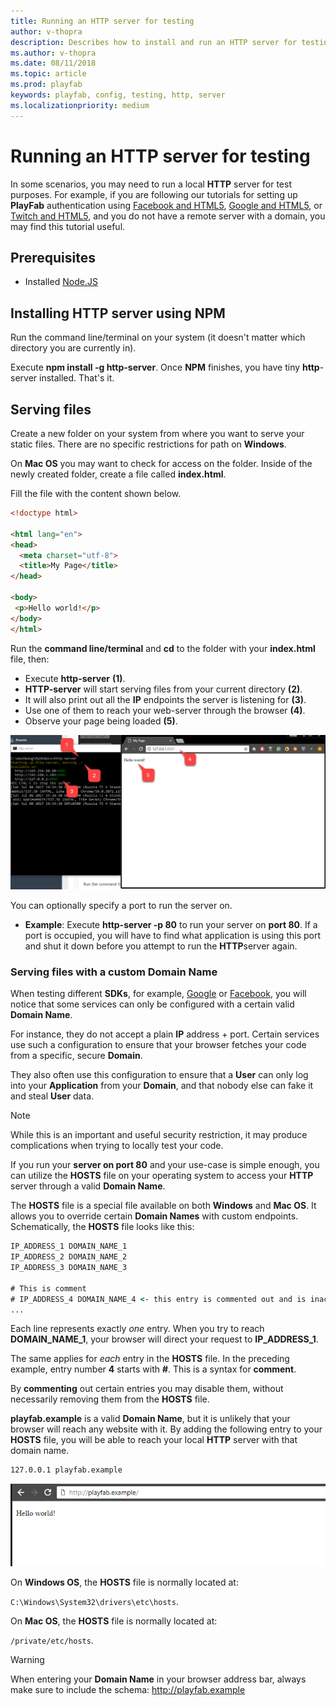 ```yaml
---
title: Running an HTTP server for testing
author: v-thopra
description: Describes how to install and run an HTTP server for testing.
ms.author: v-thopra
ms.date: 08/11/2018
ms.topic: article
ms.prod: playfab
keywords: playfab, config, testing, http, server
ms.localizationpriority: medium
---
```


# Running an HTTP server for testing

In some scenarios, you may need to run a local **HTTP** server for test purposes. For example, if you are following our tutorials for setting up **PlayFab** authentication using [Facebook and HTML5](../../authentication/platform-specific-authentication/facebook-html5.md), [Google and HTML5](../../authentication/platform-specific-authentication/google-html5.md), or [Twitch and HTML5](../../authentication/platform-specific-authentication/twitch-html5.md), and you do not have a remote server with a domain, you may find this tutorial useful.

## Prerequisites

- Installed [Node.JS](https://nodejs.org/en/)

## Installing HTTP server using NPM

Run the command line/terminal on your system (it doesn't matter which directory you are currently in).

Execute **npm install -g http-server**. Once **NPM** finishes, you have tiny **http**-server installed. That's it.

## Serving files

Create a new folder on your system from where you want to serve your static files. There are no specific restrictions for path on **Windows**.

On **Mac OS** you may want to check for access on the folder. Inside of the newly created folder, create a file called **index.html**.

Fill the file with the content shown below.

```html
<!doctype html>

<html lang="en">
<head>
  <meta charset="utf-8">
  <title>My Page</title>
</head>

<body>
 <p>Hello world!</p>
</body>
</html>
```

Run the **command line/terminal** and **cd** to the folder with your **index.html** file, then:

- Execute **http-server** **(1)**.
- **HTTP-server** will start serving files from your current directory **(2)**.
- It will also print out all the **IP** endpoints the server is listening for **(3)**. 
- Use one of them to reach your web-server through the browser **(4)**.
- Observe your page being loaded **(5)**.

![Serving files with the http-server command](media/tutorials/serving-files-with-http-server.png)  

You can optionally specify a port to run the server on.

- **Example**: Execute **http-server -p 80** to run your server on **port 80**. If a port is occupied, you will have to find what application is using this port and shut it down before you attempt to run the **HTTP**server again.

### Serving files with a custom Domain Name

When testing different **SDKs**, for example, [Google](../../authentication/platform-specific-authentication/google-html5.md) or [Facebook](../../authentication/platform-specific-authentication/facebook-html5.md), you will notice that some services can only be configured with a certain valid **Domain Name**.

For instance, they do not accept a plain **IP** address + port. Certain services use such a configuration to ensure that your browser fetches your code from a specific, secure **Domain**.

They also often use this configuration to ensure that a **User** can only log into your **Application** from your **Domain**, and that nobody else can fake it and steal **User** data.

> [!NOTE]
> While this is an important and useful security restriction, it may produce complications when trying to locally test your code.

If you run your **server on port 80** and your use-case is simple enough, you can utilize the **HOSTS** file on your operating system to access your **HTTP** server through a valid **Domain Name**.

The **HOSTS** file is a special file available on both **Windows** and **Mac OS**. It allows you to override certain **Domain Names** with custom endpoints. Schematically, the **HOSTS** file looks like this:

```cmd
IP_ADDRESS_1 DOMAIN_NAME_1
IP_ADDRESS_2 DOMAIN_NAME_2
IP_ADDRESS_3 DOMAIN_NAME_3

# This is comment 
# IP_ADDRESS_4 DOMAIN_NAME_4 <- this entry is commented out and is inactive
...
```

Each line represents exactly *one* entry. When you try to reach **DOMAIN_NAME_1**, your browser will direct your request to **IP_ADDRESS_1**.

The same applies for *each* entry in the **HOSTS** file. In the preceding example, entry number **4** starts with **#**. This is a syntax for **comment**.

By **commenting** out certain entries you may disable them, without necessarily removing them from the **HOSTS** file.

**playfab.example** is a valid **Domain Name**, but it is unlikely that your browser will reach any website with it. By adding the following entry to your **HOSTS** file, you will be able to reach your local **HTTP** server with that domain name.

```cmd
127.0.0.1 playfab.example
```

![HTTP server - Hello World](media/tutorials/http-server-hello-world.png)  

On **Windows OS**, the **HOSTS** file is normally located at:

 `C:\Windows\System32\drivers\etc\hosts`.

On **Mac OS**, the **HOSTS** file is normally located at:

 `/private/etc/hosts`.

> [!WARNING]
> When entering your **Domain Name** in your browser address bar, always make sure to include the schema: http://playfab.example
